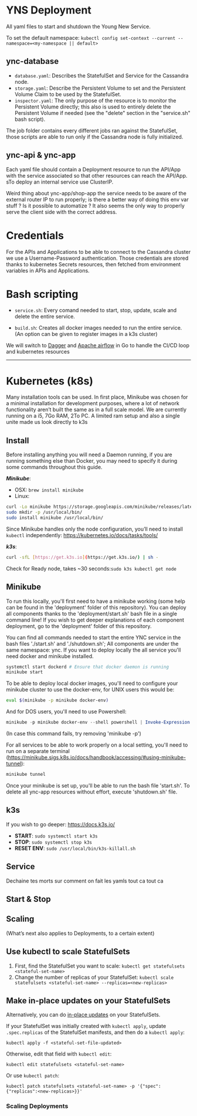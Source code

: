 # YNS Deployment

All yaml files to start and shutdown the Young New Service.

To set the default namespace: `kubectl config set-context --current --namespace=<my-namespace || default>`

## ync-database

- `database.yaml`: Describes the StatefulSet and Service for the Cassandra node.
- `storage.yaml`: Describe the Persistent Volume to set and the Persistent Volume Claim to be used by the StatefulSet.
- `inspector.yaml`: The only purpose of the resource is to monitor the Persistent Volume directly; this also is used to entirely delete the Persistent Volume if needed (see the "delete" section in the "service.sh" bash script).

The job folder contains every different jobs ran against the StatefulSet, those scripts are able to run only if the Cassandra node is fully initialized.

## ync-api & ync-app

Each yaml file should contain a Deployment resource to run the API/App with the service associated so that other resources can reach the API/App. sTo deploy an internal service use ClusterIP.

Weird thing about ync-app/shop-app the service needs to be aware of the external router IP to run properly; is there a better way of doing this env var stuff ? Is it possible to automatize ? It also seems the only way to properly serve the client side with the correct address.

# Credentials

For the APIs and Applications to be able to connect to the Cassandra cluster we use a Username-Password authentication. Those credentials are stored thanks to kubernetes Secrets resources, then fetched from environment variables in APIs and Applications.

# Bash scripting

- `service.sh`: Every comand needed to start, stop, update, scale and delete the entire service.

- `build.sh`: Creates all docker images needed to run the entire service. (An option can be given to register images in a k3s cluster)

We will switch to [Dagger](https://dagger.io/) and [Apache airflow](https://github.com/apache/airflow-client-go) in Go to handle the CI/CD loop and kubernetes resources

----

# Kubernetes (k8s)

Many installation tools can be used. In first place, Minikube was chosen for a minimal installation for development purposes, where a lot of network functionality aren’t built the same as in a full scale model. We are currently running on a i5, 7Go RAM, 2To PC. A limited ram setup and also a single unite made us look directly to k3s

## Install

Before installing anything you will need a Daemon running, if you are running something else than Docker, you may need to specify it during some commands throughout this guide.

***Minikube***:

- OSX: `brew install minikube`
- Linux:

```bash
curl -Lo minikube https://storage.googleapis.com/minikube/releases/latest/minikube-linux-amd64\ && chmod +x minikube
sudo mkdir -p /usr/local/bin/
sudo install minikube /usr/local/bin/
```

Since Minikube handles only the node configuration, you’ll need to install `kubectl` independently: https://kubernetes.io/docs/tasks/tools/

***k3s***:

```bash
curl -sfL [https://get.k3s.io](https://get.k3s.io/) | sh -
```

Check for Ready node, takes ~30 seconds:`sudo k3s kubectl get node`  

## Minikube

To run this locally, you'll first need to have a minikube working (some help can be found in the 'deployment' folder of this repository). You can deploy all components thanks to the 'deployment/start.sh' bash file in a single command line! If you wish to get deeper explanations of each component deployment, go to the 'deployment' folder of this repository.

You can find all commands needed to start the entire YNC service in the bash files './start.sh' and './shutdown.sh'; All components are under the same namespace: ync. If you want to deploy locally the all service you'll need docker and minikube installed.

```bash
systemctl start dockerd # Ensure that docker daemon is running
minikube start
```

To be able to deploy local docker images, you'll need to configure your minikube cluster to use the docker-env, for UNIX users this would be:

```bash
eval $(minikube -p minikube docker-env)
```

And for DOS users, you'll need to use Powershell:

```powershell
minikube -p minikube docker-env --shell powershell | Invoke-Expression
```

(In case this command fails, try removing 'minikube -p')

For all services to be able to work properly on a local setting, you'll need to run on a separate terminal (https://minikube.sigs.k8s.io/docs/handbook/accessing/#using-minikube-tunnel):

```bash
minikube tunnel
```

Once your minikube is set up, you'll be able to run the bash file 'start.sh'. To delete all ync-app resources without effort, execute 'shutdown.sh' file.

## k3s

If you wish to go deeper: https://docs.k3s.io/

- **START**: `sudo systemctl start k3s`
- **STOP**:  `sudo systemctl stop k3s`
- **RESET ENV**:  `sudo /usr/local/bin/k3s-killall.sh`

## Service

Dechaine tes morts sur comment on fait les yamls tout ca tout ca

## Start & Stop

## Scaling

(What’s next also applies to Deployments, to a certain extent)

## Use kubectl to scale StatefulSets

1. First, find the StatefulSet you want to scale: `kubectl get statefulsets <stateful-set-name>`
2. Change the number of replicas of your StatefulSet: `kubectl scale statefulsets <stateful-set-name> --replicas=<new-replicas>`

## Make in-place updates on your StatefulSets

Alternatively, you can do [in-place updates](https://kubernetes.io/docs/concepts/cluster-administration/manage-deployment/#in-place-updates-of-resources) on your StatefulSets.

If your StatefulSet was initially created with `kubectl apply`, update `.spec.replicas` of the StatefulSet manifests, and then do a `kubectl apply`: 

`kubectl apply -f <stateful-set-file-updated>`

Otherwise, edit that field with `kubectl edit`:

`kubectl edit statefulsets <stateful-set-name>`

Or use `kubectl patch`:

`kubectl patch statefulsets <stateful-set-name> -p '{"spec":{"replicas":<new-replicas>}}'`

### Scaling Deployments